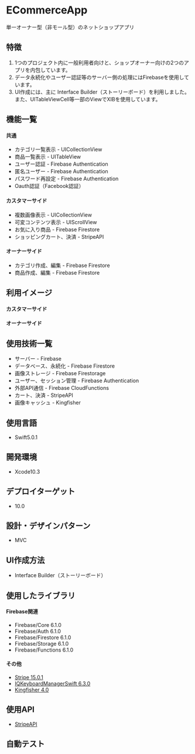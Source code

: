 # ECommerceApp
単一オーナー型（非モール型）のネットショップアプリ

## 特徴

1. 1つのプロジェクト内に一般利用者向けと、ショップオーナー向けの2つのアプリを内包しています。
2. データ永続化やユーザー認証等のサーバー側の処理にはFirebaseを使用しています。
3. UI作成には、主に Interface Builder（ストーリーボード）を利用しました。また、UITableViewCell等一部のViewでXIBを使用しています。

## 機能一覧

#### 共通
- カテゴリ一覧表示 - UICollectionView
- 商品一覧表示 - UITableView
- ユーザー認証 - Firebase Authentication
- 匿名ユーザー - Firebase Authentication
- パスワード再設定 - Firebase Authentication
- Oauth認証（Facebook認証）

#### カスタマーサイド
- 複数画像表示 - UICollectionView
- 可変コンテンツ表示 - UIScrollView
- お気に入り商品 - Firebase Firestore
- ショッピングカート、決済 - StripeAPI

#### オーナーサイド
- カテゴリ作成、編集 - Firebase Firestore
- 商品作成、編集 - Firebase Firestore

## 利用イメージ

#### カスタマーサイド
#### オーナーサイド

## 使用技術一覧

- サーバー - Firebase
- データベース、永続化 - Firebase Firestore
- 画像ストレージ - Firebase Firestorage
- ユーザー、セッション管理 - Firebase Authentication
- 外部API通信 - Firebase CloudFunctions
- カート、決済 - StripeAPI
- 画像キャッシュ - Kingfisher

## 使用言語

- Swift5.0.1

## 開発環境

- Xcode10.3

## デプロイターゲット

- 10.0

## 設計・デザインパターン

- MVC

## UI作成方法

- Interface Builder（ストーリーボード）

## 使用したライブラリ

#### Firebase関連
- Firebase/Core 6.1.0
- Firebase/Auth 6.1.0
- Firebase/Firestore 6.1.0
- Firebase/Storage 6.1.0
- Firebase/Functions 6.1.0

#### その他

- [Stripe 15.0.1](https://github.com/stripe/stripe-ios)
- [IQKeyboardManagerSwift 6.3.0](https://github.com/hackiftekhar/IQKeyboardManager)
- [Kingfisher 4.0](https://github.com/onevcat/Kingfisher)

## 使用API

- [StripeAPI](https://stripe.com/docs/api)

## 自動テスト

